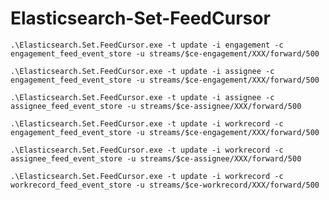 # Elasticsearch-Set-FeedCursor
`.\Elasticsearch.Set.FeedCursor.exe -t update -i engagement -c engagement_feed_event_store -u streams/$ce-engagement/XXX/forward/500`

`.\Elasticsearch.Set.FeedCursor.exe -t update -i assignee -c engagement_feed_event_store -u streams/$ce-engagement/XXX/forward/500`

`.\Elasticsearch.Set.FeedCursor.exe -t update -i assignee -c assignee_feed_event_store -u streams/$ce-assignee/XXX/forward/500`

`.\Elasticsearch.Set.FeedCursor.exe -t update -i workrecord -c engagement_feed_event_store -u streams/$ce-engagement/XXX/forward/500`

`.\Elasticsearch.Set.FeedCursor.exe -t update -i workrecord -c assignee_feed_event_store -u streams/$ce-assignee/XXX/forward/500`

`.\Elasticsearch.Set.FeedCursor.exe -t update -i workrecord -c workrecord_feed_event_store -u streams/$ce-workrecord/XXX/forward/500`
